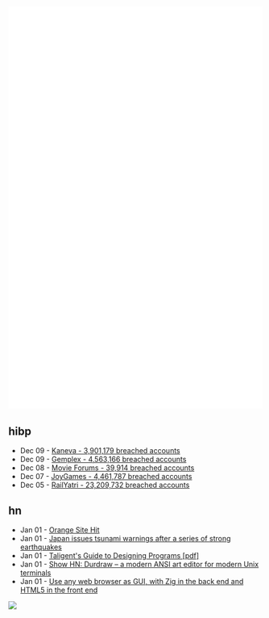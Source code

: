 ![Metrics](https://raw.githubusercontent.com/phixion/phixion/master/metrics.svg)

## hibp

<!--
for https://github.com/phixion/phixion/blob/main/.github/workflows/feeds.yml
-->
<!--START_SECTION:haveibeenpwnd-->
- Dec 09 - [Kaneva - 3,901,179 breached accounts](https://haveibeenpwned.com/PwnedWebsites#Kaneva)
- Dec 09 - [Gemplex - 4,563,166 breached accounts](https://haveibeenpwned.com/PwnedWebsites#Gemplex)
- Dec 08 - [Movie Forums - 39,914 breached accounts](https://haveibeenpwned.com/PwnedWebsites#MovieForums)
- Dec 07 - [JoyGames - 4,461,787 breached accounts](https://haveibeenpwned.com/PwnedWebsites#JoyGames)
- Dec 05 - [RailYatri - 23,209,732 breached accounts](https://haveibeenpwned.com/PwnedWebsites#RailYatri)
<!--END_SECTION:haveibeenpwnd-->

## hn

<!--
for https://github.com/phixion/phixion/blob/main/.github/workflows/feeds.yml
-->
<!--START_SECTION:hn-->
- Jan 01 - [Orange Site Hit](https://blog.davep.org/2024/01/01/oshit.html)
- Jan 01 - [Japan issues tsunami warnings after a series of strong earthquakes](https://english.elpais.com/international/2024-01-01/japan-issues-tsunami-warnings-after-a-series-of-strong-earthquakes-on-sea-of-japan-coast.html)
- Jan 01 - [Taligent's Guide to Designing Programs [pdf]](https://bitsavers.org/pdf/apple/mac/pink/Taligent_-_Taligents_Guide_to_Designing_Programs_1994.pdf)
- Jan 01 - [Show HN: Durdraw – a modern ANSI art editor for modern Unix terminals](https://github.com/cmang/durdraw)
- Jan 01 - [Use any web browser as GUI, with Zig in the back end and HTML5 in the front end](https://github.com/webui-dev/zig-webui)
<!--END_SECTION:hn-->

<!--
for https://yhype.me
-->
![](https://hit.yhype.me/github/profile?user_id=13013670)
